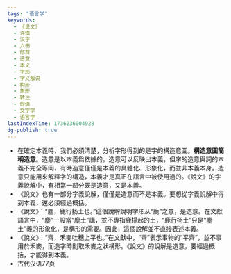 ```yaml
---
tags: "语言学"
keywords:
  - 《说文》
  - 许慎
  - 汉字
  - 六书
  - 部首
  - 造意
  - 本义
  - 字形
  - 字义解说
  - 构形
  - 象形
  - 转注
  - 假借
  - 文字学
  - 语言学
lastIndexTime: 1736236004928
dg-publish: true
---
```

- 在確定本義時，我們必須清楚，分析字形得到的是字的構造意圖。**構造意圖簡稱造意**。造意是以本義爲依據的，造意可以反映出本義，但字的造意與詞的本義不完全等同，有時造意僅僅是本義的具體化、形象化，而並非本義本身。造意只能用來解釋字的構造，本義才是真正在語言中被使用過的。《說文》的字義說解中，有相當一部分既是造意，又是本義。
- 《說文》也有一部分字義說解，僅僅是造意而不是本義。要想從字義說解中得到本義，還必須經過概括。
- 《說文》：“塵，鹿行扬土也。”這個說解說明字形从“鹿”之意，是造意。在文獻語言中，“塵”一般當“塵土”講，並不專指鹿揚起的土，“鹿行扬土”只是“塵土”義的形象化，是構形的需要。因此，這個說解並不直接表述本義。
- 《說文》：“齊，禾麥吐穗上平也。”在文獻中，“齊”表示事物的“平齊”，並不事用於禾麥，而造字時則取禾麥之狀構形。《說文》的說解是造意，要經過概括，才能得到本義。
- 古代汉语77页
